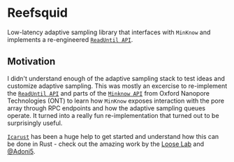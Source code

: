 # Reefsquid

Low-latency adaptive sampling library that interfaces with `MinKnow` and implements a re-engineered [`ReadUntil API`](https://github.com/nanoporetech/read_until_api).

## Motivation

I didn't understand enough of the adaptive sampling stack to test ideas and customize adaptive sampling. This was mostly an excercise to re-implement the [`ReadUntil API`](https://github.com/nanoporetech/read_until_api) and parts of the [`Minknow API`](https://github.com/nanoporetech/minknow_api/tree/master/proto/minknow_api) from Oxford Nanopore Technologies (ONT) to learn how `MinKnow` exposes interaction with the pore array through RPC endpoints and how the adaptive sampling queues operate. It turned into a really fun re-implementation that turned out to be surprisingly useful.

[`Icarust`](https://github.com/LooseLab/Icarust) has been a huge help to get started and understand how this can be done in Rust - check out the amazing work by the [Loose Lab](https://github.com/LooseLab) and [@Adoni5](https://github.com/Adoni5).
